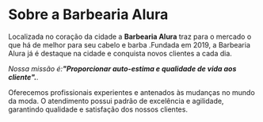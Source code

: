 <h1>Sobre a Barbearia Alura</h1>
<p>Localizada no coração da cidade a <strong>Barbearia Alura</strong> traz para o mercado o que há de melhor para seu cabelo e barba .Fundada em 2019, a Barbearia Alura já é destaque na cidade e conquista novos clientes a cada dia.</p>
<p><em>Nossa missão é:<strong>"Proporcionar auto-estima e qualidade de vida aos cliente".</strong>.</em></p>
<p>Oferecemos profissionais experientes e antenados às mudanças no mundo da moda. O atendimento possui padrão de excelência e agilidade, garantindo qualidade e satisfação dos nossos clientes.</p>

